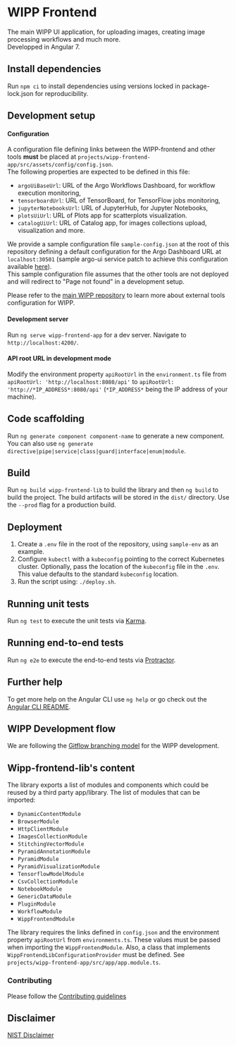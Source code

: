 # WIPP Frontend

The main WIPP UI application, for uploading images, creating image processing workflows and much more.  
Developped in Angular 7.

## Install dependencies

Run `npm ci` to install dependencies using versions locked in package-lock.json for reproducibility.

## Development setup

#### Configuration

A configuration file defining links between the WIPP-frontend and other tools **must** be placed at 
`projects/wipp-frontend-app/src/assets/config/config.json`.  
The following properties are expected to be defined in this file:
- `argoUiBaseUrl`: URL of the Argo Workflows Dashboard, for workflow execution monitoring,
- `tensorboardUrl`: URL of TensorBoard, for TensorFlow jobs monitoring,
- `jupyterNotebooksUrl`: URL of JupyterHub, for Jupyter Notebooks,
- `plotsUiUrl`: URL of Plots app for scatterplots visualization.
- `catalogUiUrl`: URL of Catalog app, for images collections upload, visualization and more.

We provide a sample configuration file `sample-config.json` at the root of this repository defining
a default configuration for the Argo Dashboard URL at `localhost:30501` (sample argo-ui service patch 
to achieve this configuration available 
[here](https://github.com/usnistgov/WIPP/blob/master/deployment/wipp-ci-single-node/argo-service-patch.yaml)).   
This sample configuration file assumes that the other tools are not deployed and will redirect to 
"Page not found" in a development setup.

Please refer to the [main WIPP repository](https://github.com/usnistgov/WIPP) to learn more about 
external tools configuration for WIPP.

#### Development server

Run `ng serve wipp-frontend-app` for a dev server. Navigate to `http://localhost:4200/`. 

#### API root URL in development mode

Modify the environment property `apiRootUrl` in the `environment.ts` file from `apiRootUrl: 'http://localhost:8080/api'`
to `apiRootUrl: 'http://*IP_ADDRESS*:8080/api'` (`*IP_ADDRESS*` being the IP address of your machine).

## Code scaffolding

Run `ng generate component component-name` to generate a new component. You can also use `ng generate directive|pipe|service|class|guard|interface|enum|module`.

## Build

Run `ng build wipp-frontend-lib` to build the library and then `ng build` to build the project. The build artifacts will be stored in the `dist/` directory. Use the `--prod` flag for a production build.

## Deployment
1. Create a `.env` file in the root of the repository, using `sample-env` as an example.
1. Configure `kubectl` with a `kubeconfig` pointing to the correct Kubernetes cluster. Optionally, pass the location of the `kubeconfig` file in the `.env`. This value defaults to the standard `kubeconfig` location. 
1. Run the script using: `./deploy.sh`.

## Running unit tests

Run `ng test` to execute the unit tests via [Karma](https://karma-runner.github.io).

## Running end-to-end tests

Run `ng e2e` to execute the end-to-end tests via [Protractor](http://www.protractortest.org/).

## Further help

To get more help on the Angular CLI use `ng help` or go check out the [Angular CLI README](https://github.com/angular/angular-cli/blob/master/README.md).

## WIPP Development flow
We are following the [Gitflow branching model](https://nvie.com/posts/a-successful-git-branching-model/) for the WIPP development.  

## Wipp-frontend-lib's content

The library exports a list of modules and components which could be reused by a third party app/library. The list of modules that can be imported:

- `DynamicContentModule`
- `BrowserModule`
- `HttpClientModule`
- `ImagesCollectionModule`
- `StitchingVectorModule`
- `PyramidAnnotationModule`
- `PyramidModule`
- `PyramidVisualizationModule`
- `TensorflowModelModule`
- `CsvCollectionModule`
- `NotebookModule`
- `GenericDataModule`
- `PluginModule`
- `WorkflowModule`
- `WippFrontendModule`

The library requires the links defined in `config.json` and the environment property `apiRootUrl` from `environments.ts`. These values must be passed when importing the `WippFrontendModule`. Also, a class that implements `WippFrontendLibConfigurationProvider` must be defined. See `projects/wipp-frontend-app/src/app/app.module.ts`.

### Contributing
Please follow the [Contributing guidelines](CONTRIBUTING.md)

## Disclaimer

[NIST Disclaimer](LICENSE.md)
